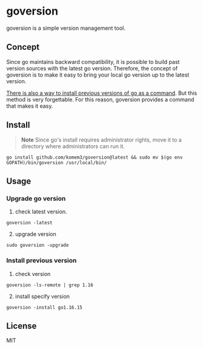 # goversion

goversion is a simple version management tool.

## Concept

Since go maintains backward compatibility, it is possible to build past version sources with the latest go version.
Therefore, the concept of goversion is to make it easy to bring your local go version up to the latest version.

[There is also a way to install previous versions of go as a command](https://go.dev/doc/manage-install).
But this method is very forgettable. For this reason, goversion provides a command that makes it easy.

## Install

> **Note**
> Since go's install requires administrator rights,
> move it to a directory where administrators can run it.

```
go install github.com/komem3/goversion@latest && sudo mv $(go env GOPATH)/bin/goversion /usr/local/bin/
```

## Usage

### Upgrade go version

1. check latest version.

```
goversion -latest
```

2. upgrade version

```
sudo goversion -upgrade
```

### Install previous version

1. check version

```
goversion -ls-remote | grep 1.16
```

2. install specify version

```
goversion -install go1.16.15
```

## License

MIT
